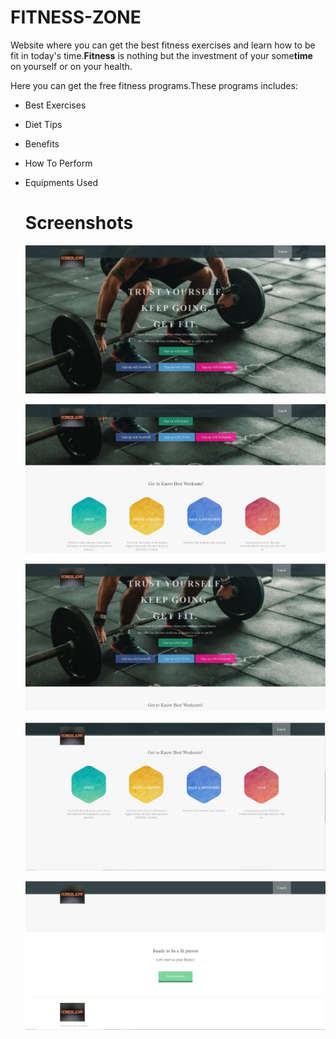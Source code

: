 # FITNESS-ZONE

Website where you can get the best fitness exercises and learn how to be fit in today's time.<b>Fitness</b> is nothing but the investment of your some<b>time</b> on yourself or on your health.

Here you can get the free fitness programs.These programs includes:
- Best Exercises
- Diet Tips
- Benefits
- How To Perform
- Equipments Used
        
  # Screenshots
  
  ![First Image](/images/s-1.png)
  
  ![First Image](/images/s-2.png)
  
  ![First Image](/images/s-5.png)
  
  ![First Image](/images/s-4.png)
  
  ![First Image](/images/s-3.png)
